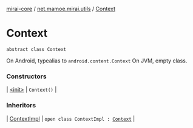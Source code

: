 [mirai-core](../../index.md) / [net.mamoe.mirai.utils](../index.md) / [Context](./index.md)

# Context

`abstract class Context`

On Android, typealias to `android.content.Context`
On JVM, empty class.

### Constructors

| [&lt;init&gt;](-init-.md) | `Context()` |

### Inheritors

| [ContextImpl](../-context-impl/index.md) | `open class ContextImpl : `[`Context`](./index.md) |

